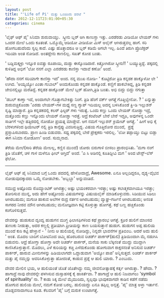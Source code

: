 ```yaml
--- 
layout: post 
title: "'Life of Pi' ಮತ್ತು ಒಂಚೂರು ಹರಟೆ " 
date: 2012-12-11T23:01:00+05:30 
categories: cinema
---
```

'ಲೈಫ್ ಆಫ್ ಪೈ' ಸಿನಿಮಾ ಶುರುವಾಯ್ತು.  ಸ್ಕ್ರೀನು ಬ್ಲರ್ ಆಗಿ ಕಾಣುಸ್ತಾ ಇತ್ತು.
ಎರಡೆರಡು ವೀಡಿಯೋ ಲೇಯರ್ ಗಳು ಒಂದರ ಮೇಲೆ ಒಂದು ಕೂತಂತೆ. ಒಮ್ಮೊಮ್ಮೆ ಆಡಿಯೋ ವೀಡಿಯೋ
ಮಿಸ್ ಅಲೈನ್ ಆಗಿರುತ್ತವಲ್ಲ ಹಾಗೆ. ಸರಿ ಹೋಗಬಹುದೆಂದು ಸ್ವಲ್ಪ ಕಾದೆ. ಎಷ್ಟು
ಹೊತ್ತಾದರೂ ಆ ಬ್ಲರ್ ಕಡಿಮೆ ಆಗಲೇ ಇಲ್ಲ. ಹಿಂದೆ ತಿರುಗಿ ಪ್ರೊಜೆಕ್ಟರ್ ಇದಿಯಾ ಅಂತ
ನೋಡಿದೆ. ಅಂತದ್ದೇನು ಕಾಣಲಿಲ್ಲ. ಸಖತ್ ಕೋಪ ಬಂತು. 
<!--more-->
' ಬಡ್ಡಿಮಕ್ಕಳ್ರು ಇನ್ನೂರ ಐವತ್ತು ರೂಪಾಯಿ, ದುಡ್ಡು ಈಸ್ಕೊಂಡಿದಾರೆ. ಕಿತ್ತೋಗಿರೋ
ಸ್ಕ್ರೀನು!! ' ಬಯ್ಯುತ್ತಿದ್ದೆ. ಪಕ್ಕದಲ್ಲಿ ಕುಳಿತಿದ್ದ ಅಭಿಗೆ 'ಲೋ ನನಗೆ ಎಲ್ಲಾ
ಎರಡೆರಡು ಕಾಣಿಸ್ತಾ ಇದಾವೆ ಕಣೋ' ಅಂದೆ. 

'ಹೌದಾ ನನಗೆ ಸರಿಯಾಗೇ ಕಾಣಿಸ್ತಾ ಇದೆ' ಅಂದ. ನನ್ನ ಮುಖ ನೋಡಿ- ' ಕೊಟ್ಟಿರೋ ತ್ರಿಡಿ
ಕನ್ನಡಕ ಹಾಕ್ಕೊಳೋ ಲೇ ' ಉಗಿದ. 'ಅಯ್ಯಯ್ಯೋ ಎಂತಾ ಗುಬಾಲ್' ಅಂದುಕೊಂಡು ಕನ್ನಡಕ
ಹಾಕ್ಕೊಂಡೆ. ಕಣ್ಣಿಗೆ ಹಾಕಬೇಕಿದ್ದ, ತ್ರಿಡಿ ಕನ್ನಡಕ ಜೇಬಿನಲ್ಲಿಟ್ಟು ಮರೆತಿದ್ದೆ.
ಕನ್ನಡಕ ಹಾಕ್ಕೊಂಡ್ ಮೇಲೆ ಬ್ಲರ್ ಹೋಗಿ,ತ್ರಿಡಿ ಬಂತು. ಅಭಿ ಬಿದ್ದು ಬಿದ್ದು
ನಗುತ್ತಾ 

'ಡಬಲ್ ಕಾಣ್ತಾ ಇದೆ, ಅಂದಾಗಲೇ ಗೊತ್ತಾಗಬೇಕಿತ್ತು ನಿಂಗೆ. ತ್ರಿಡಿ ಹೆಂಗೆ ವರ್ಕ್
ಆಗತ್ತೆ ಗೊತ್ತಿಲ್ವೇನೋ. ? ' ಏನ್ನುತ್ತಾ ಶುರುವಚ್ಚಿಕೊಂಡಾ 'ಎರಡು ಲೇಯರ್-ಗಳ ಮಧ್ಯೆ
ಸಣ್ಣ ಗ್ಯಾಪ್ ಇದಿಯಲ್ಲ ಅದನ್ನ ಬಳಸಿಕೊಂಡೆ ತ್ರಿ-ಡಿ ಇಲ್ಲುಶನ್ ಸೃಷ್ಟಿ ಮಾಡ್ತಾರೆ.
ತ್ರಿಡಿ ಕನ್ನಡಕದಲ್ಲಿ ಕಲರ್ ಫಿಲ್ಟರ್ ಗಳು ಇರುತ್ವೆ. ಒಂದು ಕಣ್ಣು ಒಂದು ಲೇಯರ್
ನೋಡ್ತಾ ಇದ್ರೆ, ಮತ್ತೊಂದು ಕಣ್ಣು ಇನ್ನೊಂದು ಲೇಯರ್ ನೋಡ್ತಾ ಇರತ್ತೆ. ಆದ್ರೆ ಕಂಟೆಂಟ್
ಬೇರೆ ಬೇರೆ ಇದ್ರೂ, ಅವುಗಳನ್ನ ಒಂದೇ ಸಾರ್ತಿಗೆ ಇಲ್ಲೇ ಹತ್ತಿರದಲ್ಲಿ ನೋಡೋ ಪ್ರಯತ್ನ
ಮಾಡ್ತೇವೆ. ಆಗ ನಮಗೆ ಇಲ್ಲುಶನ್ ಕ್ರಿಯೇಟ್ ಆಗತ್ತೆ. ' ಹೀಗೆ ಅಭಿ ಕೈ ಬೆರಳುಗಳಿಂದ
ಥಿಯೇಟರ್ ನಲ್ಲಿ ತ್ರಿಡಿ ಕಾನ್ಸೆಪ್ಟು ವಿವರಿಸುತ್ತಿದ್ದ. ವಿಷಯ ಗೊತ್ತಿರೋರ ಮುಂದೆ,
 ಪ್ರಶ್ನೆ ಪ್ರಸ್ತಾಪಿಸಬಾರದು. ಪ್ರಾಣ ಹಿಂಡಿ ಬಿಡುವರು. ಸಧ್ಯ ಪಕ್ಕದಲ್ಲಿ ಬೇರೆ
ಪ್ರೇಕ್ಷಕರು ಇರಲಿಲ್ಲ. 'ಲೋ ತಪ್ಪಾಯ್ತು ಬಿಟ್ಟು ಬಿಡ್ಲಾ ಈಗ ಸಿನಿಮಾ ನೋಡೋಣ' ಅಂದೆ.
ಸುಮ್ಮನಾದ. 

ತೆರೆಯ ಮೇಲೆ(ಸಾರಿ ತೆರೆಯ ಮೇಲಲ್ಲ, ಕಣ್ಣಿನ ಮುಂದೆ) ಜೋರು ಬಿರುಗಾಳಿ ಬೀಸಲು
ಪ್ರಾರಂಭಿಸಿತು. 'ಮಗಾ ನಂಗೆ ತ್ರಿಡಿ ಜೊತೆಗೆ, ಚಳಿ ಗಾಳಿ ಮಳೆನೂ ಫೀಲ್ ಆಗ್ತಿದೆ'
ಅಂದೆ. 'ಎ ಸಿ ಅಡಿನಲ್ಲಿ ಕೂತಿದ್ದೀವಿ ಮಗ ' ಅಂದ ಟೇಸ್ಟ್-ಲೆಸ್ ಫೆಲೋ. 

---

ಲೈಫ್ ಆಫ್ ಪೈ ಸಿನಿಮಾದ ಬಗ್ಗೆ ಒಂದು ಪದದಲ್ಲಿ ಹೇಳೋದಾದ್ರೆ, Awesome. ಏನೂ
ಅಲ್ಲದಿದ್ದರೂ, ದೃಶ್ಯ-ವೈಭವ ನೋಡುವುದಕ್ಕಾದರು ಒಮ್ಮೆ ನೋಡಬೇಕು. 'ಅಬ್ಬಬ್ಬಾ'
ಅನ್ನುವಂತಿದೆ. 

ಸಮುದ್ರ ಅಷ್ಟೊಂದು ರೊಮ್ಯಾಂಟಿಕ್ ಆಗಿರತ್ತಾ; ಅಷ್ಟು ಭಯಂಕರವಾಗಿ ಇರತ್ತಾ; ಅಷ್ಟು
ಕಲಾತ್ಮಕವಾಗಿಯೂ ಇರತ್ತಾ; ತೋರಿಸುವ ಮುನ್ನ, ಅದು ಹೇಗೆ ಅಷ್ಟೋಂದು ವಿಷಯಗಳನ್ನು
ವಿಷುಯಲೈಸ್ ಮಾಡಿಕೊಳ್ಳುವರು. ಸಿಡಿಯುವ ಸಿಡಿಲು ಆಗಿರಬಹುದು; ಮಗುಚಿ ಹಾಕುವ ಅಲೆಗಳ
ರುದ್ರ ನರ್ತನ ಆಗಿರಬಹುದು; ವ್ಯಾಘ್ರ-ಗರ್ಜನೆ ಆಗಿರಬಹುದು; ಅನಂತ ಸಾಗರದ ನೀರವ ಮೌನ
ಆಗಿರಬಹುದು; ಮನೋಜ್ಞವಾಗಿ ಕಟ್ಟಿ ಕೊಳ್ಳುತ್ತಾ ಹೋಗತ್ತೆ. ಕಥೆ ಬಣ್ಣ ಹಚ್ಚಿಕೊಂಡು
ಕಂಗೊಳಿಸುತ್ತದೆ. 

ದೇವರನ್ನು ಹುಡುಕುವ ದ್ವಂದ್ವ ಹುಡುಗನ ಮುಗ್ಧ ಫಿಲಾಸಫಿಗಳಿಂದ ಕಥೆ ಪ್ರಾರಂಭ ಆಗತ್ತೆ.
ಕ್ರೂರ ಹುಲಿಗೆ ಮಾಂಸದ ತುಣುಕು ನೀಡುತ್ತಾ, ಅದರ ಕಣ್ಣಲ್ಲಿ ಪ್ರತಿಯಾಗಿ ಪ್ರೀತಿಯನ್ನು
ಕಾಣ ಬಯಸುತ್ತಾನೆ ಹುಡುಗ. ಹುಡುಗನ ಅಪ್ಪ ಹುಲಿಯ ಮುಂದೆ ಕುರಿ ಕಟ್ಟಿ ಹೇಳ್ತಾನೆ - '
ನೀನು ಆ ಹುಲಿಯಲ್ಲಿ ನೋಡಿದ್ದು, ನಿನ್ನದೇ ಭಾವನೆಗಳ ಪ್ರತಿಬಿಂಬ. ಆದರೆ ಅದು ಹುಲಿ '
ಅಂತ. ಮೊದಲ ಬಾರಿಗೆ ಬೋಟಿನಿಂದ ಚಿಮ್ಮಿ ಹೊರಬರುವ ರಿಚರ್ಡ್ ಪಾರ್ಕರ್(ಹುಲಿ)
ತ್ರಿಡಿಯಿಂದಾಗಿ ಮೈ ನಡುಗಿಸಿ ಬಿಡುವನು. ಆದ್ರೆ ಹೋಗ್ತಾ ಹೋಗ್ತಾ ಅದೇ ರಿಚರ್ಡ್
ಪಾರ್ಕರ್, ಮನೆಯ ಸಾಕು ಬೆಕ್ಕಿನಂತೆ ಮುದ್ದು ಮುದ್ದಾಗಿ ಕಾಣಿಸಿಕೊಳ್ಳುತ್ತಾನೆ. ಮೊದಲು,
ಎಳೆ ಕುರಿಯನ್ನು ಕಚ್ಚಿ ಎಳೆದುಕೊಂಡು ಹೋಗುವಾಗ ರಾಕ್ಷಸನಂತೆ ಅನಿಸುವ ರಿಚರ್ಡ್
ಪಾರ್ಕರ್, ಹಾರುವ ಮೀನುಗಳನ್ನು ಹಿಡಿಯಲಾಗದೇ ಒದ್ದಾಡುವಾಗ 'ಅಯ್ಯೋ ಪಾಪ'
ಅನ್ನಿಸುತ್ತದೆ. ರಿಚರ್ಡ್ ಪಾರ್ಕರ್ ಮತ್ತು ಪೈ ನಮ್ಮನ್ನು ಆವರಿಸಿಕೊಳ್ಳುತ್ತಾ ಹೋದಂತೆ,
ಕಾಡುವ ಪ್ರಶ್ನೆ ಆ ಹುಲಿ ಯಾರು. ? ಎಂಬುದು. 

ದೇವರ ಮೇಲಿನ ಭಯ, ಆ ಹುಲಿಯಂತೆ ಜೊತೆ ಜೊತೆಗಿದ್ದು ನಮ್ಮ ಜೀವನೋತ್ಸಾಹಕ್ಕೆ ಕರ್ತೃ
ಆಗಿರುತ್ತಾ. ? ಹೌದಾ. ? ಹಾಗಾದ್ರೆ ನಾವು ದೇವರನ್ನೇ ಪಳಗಿಸುವ ದುಸ್ಸಾಹಸಕ್ಕೆ ಕೈ
ಹಾಕಿರ್ತೆವಾ. ? ಹಾಗಾದ್ರೆ ಆ ಹುಲಿ ನಿಜವಾಗಲು 'symbol of spirituality' ನಾ. ?
ಕಾಡು ಸಿಕ್ಕ ಮೇಲೆ ಮೈಮುರಿದು, ಸ್ವಲ್ಪವೂ ಭಾವುಕವಾಗದೇ ಕಾಡಿನ ಕಡೆಗೆ ನಡೆದು ಹೋಗುವ
ಹುಲಿಯ ಮೇಲೆ, ನಮಗೆ ಕೋಪ ಬರಲ್ಲ. ಹುಲಿಯದ್ದು ಏನೂ ತಪ್ಪಿಲ್ಲ ಅನ್ಸತ್ತೆ. 'ಪೈ' ಮಾತ್ರ
ಅಳ್ತಾ ಇರ್ತಾನೆ. ದೊಡ್ದವನಾದಾಗಲೂ ಕೂಡ. ಕೆಲವರಿಗೆ 'ಪೈ' ಬಗ್ಗೆ ಮರುಕ ಉಂಟಾಗತ್ತೆ. 